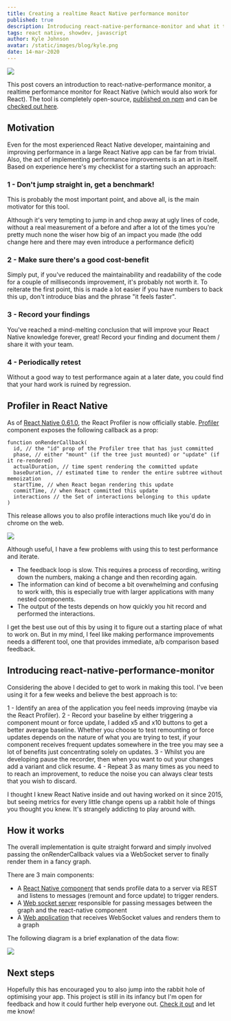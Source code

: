 ```yaml
---
title: Creating a realtime React Native performance monitor
published: true
description: Introducing react-native-performance-monitor and what it taught me
tags: react native, showdev, javascript
author: Kyle Johnson
avatar: /static/images/blog/kyle.png
date: 14-mar-2020
---
```


<img src="https://github.com/BulletTrainHQ/react-native-performance-monitor/raw/master/example.gif"/>

This post covers an introduction to react-native-performance monitor, a realtime performance monitor for React Native (which would also work for React). The tool is completely open-source, [published on npm](https://www.npmjs.com/package/react-native-performance-monitor) and can be [checked out here](https://github.com/BulletTrainHQ/react-native-performance-monitor#readme).

## Motivation

Even for the most experienced React Native developer, maintaining and improving performance in a large React Native app can be far from trivial. Also, the act of implementing performance improvements is an art in itself. Based on experience here's my checklist for a starting such an approach:

### 1 - Don't jump straight in, get a benchmark!

This is probably the most important point, and above all, is the main motivator for this tool. 

Although it's very tempting to jump in and chop away at ugly lines of code, without a real measurement of a before and after a lot of the times you're pretty much none the wiser how big of an impact you made (the odd change here and there may even introduce a performance deficit) 

### 2 - Make sure there's a good cost-benefit

Simply put, if you've reduced the maintainability and readability of the code for a couple of milliseconds improvement, it's probably not worth it. To reiterate the first point, this is made a lot easier if you have numbers to back this up, don't introduce bias and the phrase "it feels faster".  

### 3 - Record your findings
You've reached a mind-melting conclusion that will improve your React Native knowledge forever, great! Record your finding and document them / share it with your team.

### 4 - Periodically retest
Without a good way to test performance again at a later date, you could find that your hard work is ruined by regression.  

## Profiler in React Native

As of [React Native 0.61.0](https://github.com/react-native-community/releases/blob/master/CHANGELOG.md#0610), the React Profiler is now officially stable. [Profiler](https://reactjs.org/docs/profiler.html) component exposes the following callback as a prop: 

```
function onRenderCallback(
  id, // the "id" prop of the Profiler tree that has just committed
  phase, // either "mount" (if the tree just mounted) or "update" (if it re-rendered)
  actualDuration, // time spent rendering the committed update
  baseDuration, // estimated time to render the entire subtree without memoization
  startTime, // when React began rendering this update
  commitTime, // when React committed this update
  interactions // the Set of interactions belonging to this update
)
```

This release allows you to also profile interactions much like you'd do in chrome on the web.

<img src="https://reactjs.org/static/3046f500b9bfc052bde8b7b3b3cfc243/1e088/flame-chart.png"/>

Although useful, I have a few problems with using this to test performance and iterate.

- The feedback loop is slow. This requires a process of recording, writing down the numbers, making a change and then recording again.
- The information can kind of become a bit overwhelming and confusing to work with, this is especially true with larger applications with many nested components.
- The output of the tests depends on how quickly you hit record and performed the interactions.

I get the best use out of this by using it to figure out a starting place of what to work on. But in my mind, I feel like making performance improvements needs a different tool, one that provides immediate, a/b comparison based feedback.

## Introducing react-native-performance-monitor

Considering the above I decided to get to work in making this tool. I've been using it for a few weeks and believe the best approach is to:

1 - Identify an area of the application you feel needs improving (maybe via the React Profiler).
2 - Record your baseline by either triggering a component mount or force update, I added x5 and x10 buttons to get a better average baseline. Whether you choose to test remounting or force updates depends on the nature of what you are trying to test, if your component receives frequent updates somewhere in the tree you may see a lot of benefits just concentrating solely on updates.
3 - Whilst you are developing pause the recorder, then when you want to out your changes add a variant and click resume.
4 - Repeat 3 as many times as you need to to reach an improvement, to reduce the noise you can always clear tests that you wish to discard. 

I thought I knew React Native inside and out having worked on it since 2015, but seeing metrics for every little change opens up a rabbit hole of things you thought you knew. It's strangely addicting to play around with.

## How it works

The overall implementation is quite straight forward and simply involved passing the onRenderCallback values via a WebSocket server to finally render them in a fancy graph.

There are 3 main components:

- A [React Native component](https://github.com/BulletTrainHQ/react-native-performance-monitor/blob/master/lib/provider.js) that sends profile data to a server via REST and listens to messages (remount and force update) to trigger renders.
- A [Web socket server](https://github.com/BulletTrainHQ/react-native-performance-monitor/blob/master/lib/src/server.js) responsible for passing messages between the graph and the react-native component
- A [Web application](https://github.com/BulletTrainHQ/react-native-performance-monitor/blob/master/components/App.js) that receives WebSocket values and renders them to a graph

The following diagram is a brief explanation of the data flow:

<img src="https://github.com/BulletTrainHQ/react-native-performance-monitor/raw/master/data-flow.png"/>

## Next steps

Hopefully this has encouraged you to also jump into the rabbit hole of optimising your app. This project is still in its infancy but I'm open for feedback and how it could further help everyone out. [Check it out](https://github.com/BulletTrainHQ/react-native-performance-monitorhttps://github.com/BulletTrainHQ/react-native-performance-monitor) and let me know! 
